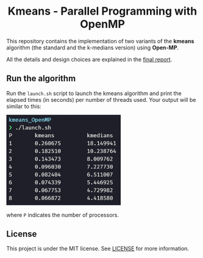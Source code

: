 <h1 align="center">Kmeans - Parallel Programming with OpenMP</h1> 

This repository contains the implementation of two variants of the **kmeans** algorithm (the standard and the k-medians version) using **Open-MP**.

All the details and design choices are explained in the [final report](https://github.com/ParsaD23/kmeans_OpenMP/blob/master/Kmeans%20-%20Parallel%20Programming%20with%20OpenMP.pdf).

## Run the algorithm

Run the `launch.sh` script to launch the kmeans algorithm and print the elapsed times (in seconds) per number of threads used. Your output will be similar to this:

<img src="images/launch_kmeans.png" width="300"/>

where `P` indicates the number of processors.

## License

This project is under the MIT license. See [LICENSE](https://github.com/ParsaD23/Kmeans_OpenMP/blob/master/LICENSE) for more information.
 
